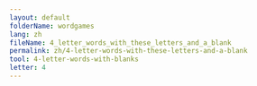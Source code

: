 ```yaml
---
layout: default
folderName: wordgames
lang: zh
fileName: 4_letter_words_with_these_letters_and_a_blank
permalink: zh/4-letter-words-with-these-letters-and-a-blank
tool: 4-letter-words-with-blanks
letter: 4
---
```

